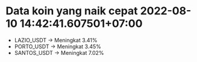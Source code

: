 # Data koin yang naik cepat 2022-08-10 14:42:41.607501+07:00

* LAZIO_USDT -> Meningkat 3.41%
* PORTO_USDT -> Meningkat 3.45%
* SANTOS_USDT -> Meningkat 7.02%

